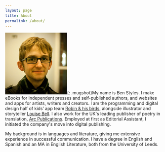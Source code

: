 ```yaml
---
layout: page
title: About
permalink: /about/
---
```


![Ben Styles](/images/mugshot.jpg){: .mugshot}My name is Ben Styles. I make eBooks for independent presses and self-published authors, and websites and apps for artists, writers and creators. I am the programming and digital design half of kids&rsquo; app team [Robin &amp; his birds](http://robinandhisbirds.com/), alongside illustrator and storyteller [Louise Bell](http://louisebell-artworks.tumblr.com/). I also work for the UK's leading publisher of poetry in translation, [Arc Publications](http://arcpublications.co.uk/). Employed at first as Editorial Assistant, I initiated the company's move into digital publishing.

My background is in languages and literature, giving me extensive experience in successful communication. I have a degree in English and Spanish and an MA in English Literature, both from the University of Leeds.
